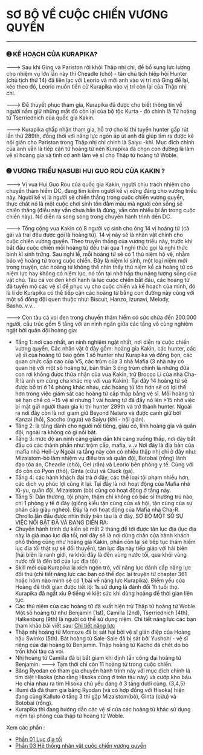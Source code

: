 # SƠ BỘ VỀ CUỘC CHIẾN VƯƠNG QUYỀN

---

### ➊ KẾ HOẠCH CỦA KURAPIKA?

---> Sau khi Ging và Pariston rời khỏi Thập nhị chi, để bổ sung lực lượng cho nhiệm vụ lớn lần này thì Cheadle (chó) - tân chủ tịch hiệp hội Hunter (chủ tịch thứ 14) đã liên lạc với Leorio và mời anh vào vị trí mà Ging để lại, kéo theo đó, Leorio muốn tiến cử Kurapika vào vị trí còn lại của Thập nhị chi.

---> Để thuyết phục tham gia, Kurapika đã được cho biết thông tin về người nắm giữ những mắt đỏ còn lại của bộ tộc Kurta - đó chính là Tứ hoàng tử Tserriednich của quốc gia Kakin.

---> Kurapika chấp nhận tham gia, hỗ trợ cho kì thi tuyển hunter gấp rút lần thứ 289th, đồng thời với năng lực ngón áp út anh đã giúp tìm ra được kẻ nội gián cho Pariston trong Thập nhị chi chính là Saiyu -khỉ. Mục đích chính của anh vẫn là tiếp cận tứ hoàng tử nên Kurapika đã chọn con đường là làm vệ sĩ hoàng gia và tình cờ anh làm vệ sĩ cho Thập tứ hoàng tử Woble.

### ➋ VƯƠNG TRIỀU NASUBI HUI GUO ROU CỦA KAKIN ?

---> Vị vua Hui Guo Rou của quốc gia Kakin, người chịu trách nhiệm cho chuyến thám hiểm DC, đang tìm kiếm người kế vị xứng đáng cho vương triều này. Người kế vị là người sẽ chiến thắng trong cuộc chiến vương quyền, thực chất nó là một cuộc chơi sinh tồn đẫm máu mà người còn sống sẽ chiến thắng (điều này vẫn chưa hẳn là đúng, vẫn còn nhiều bí ẩn trong cuộc chiến này). Nó diễn ra song song trong chuyến hành trình đến DC.

---> Tổng cộng vua Kakin có 8 người vợ sinh cho ông 14 vị hoàng tử (cả gái và trai đều được gọi là hoàng tử). 14 vị này sẽ là nhân vật chính cho cuộc chiến vương quyền. Theo truyền thống của vương triều này, trước khi bắt đầu cuộc chiến mỗi hoàng tử đều trải qua 1 nghi thức gọi là nghi thức bình kí sinh trứng. Sau nghi lễ, mỗi hoàng tử sẽ có 1 thú niệm hộ vệ, nhằm bảo vệ hoàng tử trong cuộc chiến. Đây là niệm kí sinh, một loại niệm mới trong truyện, các hoàng tử không thể nhìn thấy thú niệm kể cả hoàng tử có niệm lực hay không có niệm lực, nó tồn tại nhờ hấp thụ năng lượng sống của vật chủ. Tàu cá voi đen khởi hành là lúc cuộc chiến bắt đầu, các hoàng tử đã tuyển mộ các vệ sĩ để phục vụ cho cuộc chiến và kế hoạch của mình, đó là lí do Kurapika có thể tiếp cận các hoàng tử bằng con đường này cùng với một số đồng đội quen thuộc như: Biscuit, Hanzo, Izunavi, Melody, Basho..v.v..

---> Con tàu cá voi đen trong chuyến thám hiểm có sức chứa đến 200.000 người, cấu trúc gồm 5 tầng với an ninh ngăn giữa các tầng vô cùng nghiêm ngặt bởi quân đội hoàng gia:

- Tầng 1: nơi cao nhất, an ninh nghiêm ngặt nhất, nơi diễn ra cuộc chiến vương quyền. Các nhân vật ở đây gồm: hoàng gia Kakin, các hunter, các vệ sĩ của hoàng tử bao gồm 1 số hunter như Kurapika và đồng bọn, các quan chức cấp cao của V5, các trùm của 3 nhà Mafia (3 nhà này có quan hệ với một số hoàng tử, bản thân 3 ông trùm chính là những đứa con rơi không được thừa nhận của vua Kakin, trừ Brocco Li của nhà Cha-R là anh em cùng cha khác mẹ với vua Kakin). Tại đây 14 hoàng tử sẽ được bố trí ở 14 phòng khác nhau, các hoàng tử lớn hơn sẽ có lợi thế hơn trong việc giám sát các hoàng tử cấp thấp bằng vệ sĩ. Mỗi hoàng tử sẽ hạn chế có ~15 vệ sĩ nhưng 1 vài hoàng tử đã đẩy nó lên >15 nhờ việc bí mật gửi người tham gia kì thi hunter 289th và trở thành hunter.
  Ngoài ra nơi đây còn là nơi giam giữ Beyond Netero và được canh giữ bởi Kanzai (hổ), Saccho (ngựa) và Saiyu (khỉ - nội gián).
- Tầng 2: là tầng dành cho người nổi tiếng, giàu có, lính hoàng gia và quân đội, ngoài ra không có gì nổi bật.
- Tầng 3: mức độ an ninh càng giảm dần khi càng xuống thấp, nơi đây bắt đầu có các thành phần như: trộm cắp, mafia, v..v Nơi đây là địa bàn của mafia nhà Heil-Ly
  Ngoài ra tầng này còn có nhiều thập nhị chi ở đây như: Mizaistom-bò làm nhiệm vụ điều tra và quân đội, Botobai (rồng) lãnh đạo tòa án, Cheadle (chó), Gel (rắn) và Leorio bên phòng y tế. Cùng với đó còn có Pyon (thỏ), Ginta (cừu) và Cluck (gà).
- Tầng 4: các hành khách đại trà ở đây, các thể loại tội phạm nhiều hơn, các dịch vụ phúc lợi cũng ít lại. Tại đây là nơi hoạt động của Mafia nhà Xi-yu, quân đội, Mizaistom (bò) cũng có hoạt động ở tầng này.
- Tầng 5: Dân thường, tội phạm, thậm chí không có bác sĩ thường trú nào, chỉ 1 phòng y tế ở đây (giống kiểu tận cùng của xã hội, tận cùng của sự phân cấp giàu nghèo). Đây là nơi hoạt động của Mafia nhà Cha-R. Chrollo lần đầu được nhìn thấy trên tàu là ở đây.
  SƠ BỘ MỘT SỐ SỰ VIỆC NỔI BẬT ĐÃ VÀ ĐANG DIỄN RA:
- Chuyến hành trình dự kiến sẽ mất 2 tháng để tới được tân lục địa (lục địa này là giả mạo lục địa tối, nơi đây sẽ là nơi dừng chân của hành khách phổ thông cũng như hoàng gia Kakin, phần còn lại sẽ tiếp tục thám hiểm lục địa tối thật sự sẽ đổi thuyền), tân lục địa này tiếp giáp với hải biên (hải biên là ranh giới, ra khỏi đây là đến vùng nước tối, qua khỏi vùng nước tối là đến bờ của lục địa tối) .
- Skill mới của Kurapika là xích ngón trỏ, với năng lực đánh cắp năng lực đối thủ (chi tiết năng lực các bạn có thể đọc lại truyện từ chapter 361 hoặc hôm nào mình sẽ có 1 bài về năng lực Kurapika). Điểm yếu của Hoàng đế thời gian được tiết lộ: 1s sử dụng là đánh đổi 1h tuổi thọ. Kurapika đã ngất xỉu 9 tiếng vì kiệt sức khi dùng hoàng đế thời gian liên tục.
- Các thú niệm của các hoàng tử đã xuất hiện trừ Thập tứ hoàng tử Woble. Một số hoàng tử như Benjamin (1st), Camilla (2nd), Tserriednich (4th), Halkenburg (9th) là người có thể sử dụng niệm. Chi tiết năng lực các bạn tham khảo bài viết sau:
  [Chi tiết năng lực](./nangluc01.md)
- Thập nhị hoàng tử Momoze đã bị sát hại bởi vệ sĩ gián điệp của Hoàng hậu Swinko (5th). Bát hoàng tử Sale-Sale đã bị sát bởi Yushohi - vệ sĩ riêng của đại hoàng tử Benjamin. Thập hoàng tử Kacho đã chết do bỏ trốn khỏi tàu cá voi.
- Nhị hoàng tử Camilla đã bị bắt giam khi định tấn công đại hoàng tử Benjamin.
  ---> Tạm thời chỉ còn 11 hoàng tử trong cuộc chiến.
- Băng Ryodan có tham gia chuyến hành trình này với mục đích chính là tìm diệt Hisoka (cho rằng Hisoka cũng ở trên tàu này) và cướp kho báu. Họ chia nhau ra tìm Hisoka chủ yếu đang ở 3 tầng dưới cùng. (3,4,5)
- Illumi đã đã tham gia băng Ryodan (và có hợp đồng với Hisoka) hiện đang cùng Kalluto ở tầng 3 thì gặp Mizaistom(bò), Ginta (cừu) và Botobai (rồng).
- Kurapika thì đang hướng dẫn các vệ sĩ của các hoàng tử khác sử dụng niệm tại phòng của thập tứ hoàng tử Woble.

Xem các phần :

- [Phần 01 Lục địa tối](./phan01.md)
- [Phần 03 Hệ thống nhân vật cuộc chiến vương quyền](./phan03.md)
